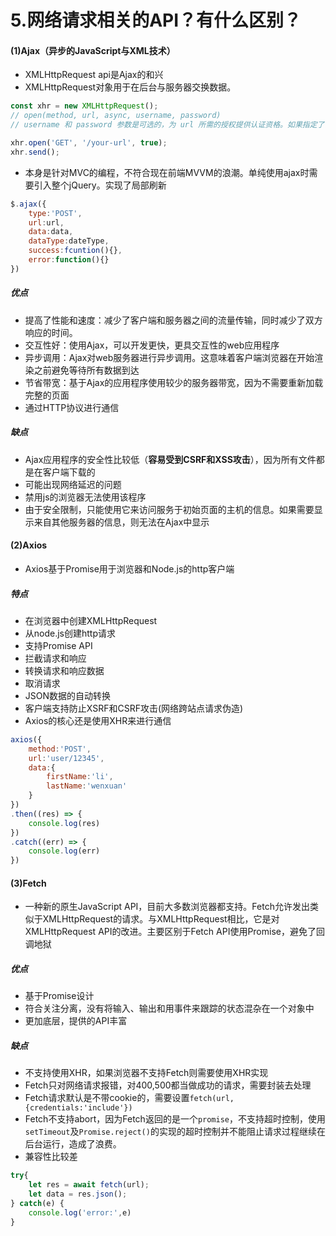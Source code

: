 # 5.网络请求相关的API？有什么区别？
#### (1)Ajax（异步的JavaScript与XML技术）
* XMLHttpRequest api是Ajax的和兴
* XMLHttpRequest对象用于在后台与服务器交换数据。
```js
const xhr = new XMLHttpRequest();
// open(method, url, async, username, password)
// username 和 password 参数是可选的，为 url 所需的授权提供认证资格。如果指定了，它们会覆盖 url 自己指定的任何资格。

xhr.open('GET', '/your-url', true);
xhr.send();
```
* 本身是针对MVC的编程，不符合现在前端MVVM的浪潮。单纯使用ajax时需要引入整个jQuery。实现了局部刷新
```js
$.ajax({
    type:'POST',
    url:url,
    data:data,
    dataType:dateType,
    success:fcuntion(){},
    error:function(){}
})
```
##### 优点
* 提高了性能和速度：减少了客户端和服务器之间的流量传输，同时减少了双方响应的时间。
* 交互性好：使用Ajax，可以开发更快，更具交互性的web应用程序
* 异步调用：Ajax对web服务器进行异步调用。这意味着客户端浏览器在开始渲染之前避免等待所有数据到达
* 节省带宽：基于Ajax的应用程序使用较少的服务器带宽，因为不需要重新加载完整的页面
* 通过HTTP协议进行通信

##### 缺点
* Ajax应用程序的安全性比较低（**容易受到CSRF和XSS攻击**），因为所有文件都是在客户端下载的
* 可能出现网络延迟的问题
* 禁用js的浏览器无法使用该程序
* 由于安全限制，只能使用它来访问服务于初始页面的主机的信息。如果需要显示来自其他服务器的信息，则无法在Ajax中显示

#### (2)Axios
* Axios基于Promise用于浏览器和Node.js的http客户端
##### 特点
* 在浏览器中创建XMLHttpRequest
* 从node.js创建http请求
* 支持Promise API
* 拦截请求和响应
* 转换请求和响应数据
* 取消请求
* JSON数据的自动转换
* 客户端支持防止XSRF和CSRF攻击(网络跨站点请求伪造)
* Axios的核心还是使用XHR来进行通信
```js
axios({
    method:'POST',
    url:'user/12345',
    data:{
        firstName:'li',
        lastName:'wenxuan'
    }
})
.then((res) => {
    console.log(res)
})
.catch((err) => {
    console.log(err)
})
```

#### (3)Fetch
* 一种新的原生JavaScript API，目前大多数浏览器都支持。Fetch允许发出类似于XMLHttpRequest的请求。与XMLHttpRequest相比，它是对XMLHttpRequest API的改进。主要区别于Fetch API使用Promise，避免了回调地狱
##### 优点
* 基于Promise设计
* 符合关注分离，没有将输入、输出和用事件来跟踪的状态混杂在一个对象中
* 更加底层，提供的API丰富

##### 缺点
* 不支持使用XHR，如果浏览器不支持Fetch则需要使用XHR实现
* Fetch只对网络请求报错，对400,500都当做成功的请求，需要封装去处理
* Fetch请求默认是不带cookie的，需要设置`fetch(url,{credentials:'include'})`
* Fetch不支持abort，因为Fetch返回的是一个`promise`，不支持超时控制，使用`setTimeout`及`Promise.reject()`的实现的超时控制并不能阻止请求过程继续在后台运行，造成了浪费。
* 兼容性比较差

```js
try{
    let res = await fetch(url);
    let data = res.json();
} catch(e) {
    console.log('error:',e)
}
```